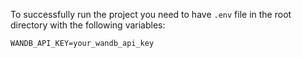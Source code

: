 To successfully run the project you need to have `.env` file in the root directory with the following variables:
```
WANDB_API_KEY=your_wandb_api_key
```
